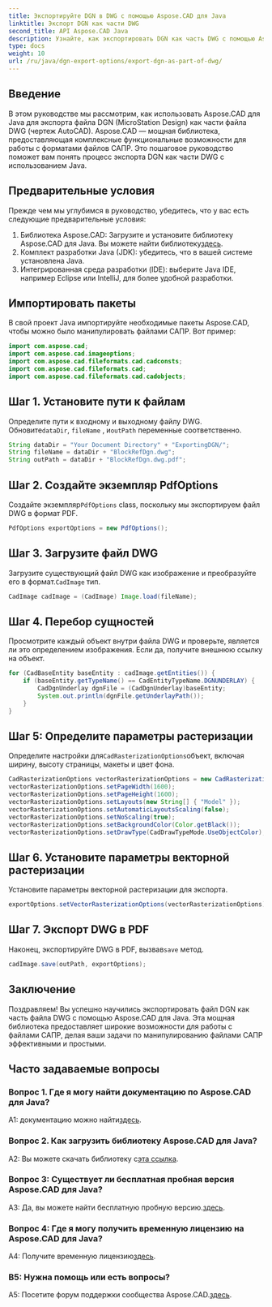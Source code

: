 ```yaml
---
title: Экспортируйте DGN в DWG с помощью Aspose.CAD для Java
linktitle: Экспорт DGN как части DWG
second_title: API Aspose.CAD Java
description: Узнайте, как экспортировать DGN как часть DWG с помощью Aspose.CAD для Java. Следуйте нашему пошаговому руководству для эффективного манипулирования файлами САПР.
type: docs
weight: 10
url: /ru/java/dgn-export-options/export-dgn-as-part-of-dwg/
---
```

## Введение

В этом руководстве мы рассмотрим, как использовать Aspose.CAD для Java для экспорта файла DGN (MicroStation Design) как части файла DWG (чертеж AutoCAD). Aspose.CAD — мощная библиотека, предоставляющая комплексные функциональные возможности для работы с форматами файлов САПР. Это пошаговое руководство поможет вам понять процесс экспорта DGN как части DWG с использованием Java.

## Предварительные условия

Прежде чем мы углубимся в руководство, убедитесь, что у вас есть следующие предварительные условия:
1. Библиотека Aspose.CAD: Загрузите и установите библиотеку Aspose.CAD для Java. Вы можете найти библиотеку[здесь](https://releases.aspose.com/cad/java/).
2. Комплект разработки Java (JDK): убедитесь, что в вашей системе установлена Java.
3. Интегрированная среда разработки (IDE): выберите Java IDE, например Eclipse или IntelliJ, для более удобной разработки.

## Импортировать пакеты

В свой проект Java импортируйте необходимые пакеты Aspose.CAD, чтобы можно было манипулировать файлами САПР. Вот пример:

```java
import com.aspose.cad;
import com.aspose.cad.imageoptions;
import com.aspose.cad.fileformats.cad.cadconsts;
import com.aspose.cad.fileformats.cad;
import com.aspose.cad.fileformats.cad.cadobjects;
```

## Шаг 1. Установите пути к файлам

 Определите пути к входному и выходному файлу DWG. Обновите`dataDir`, `fileName` , и`outPath` переменные соответственно.

```java
String dataDir = "Your Document Directory" + "ExportingDGN/";
String fileName = dataDir + "BlockRefDgn.dwg";
String outPath = dataDir + "BlockRefDgn.dwg.pdf";
```

## Шаг 2. Создайте экземпляр PdfOptions

 Создайте экземпляр`PdfOptions` class, поскольку мы экспортируем файл DWG в формат PDF.

```java
PdfOptions exportOptions = new PdfOptions();
```

## Шаг 3. Загрузите файл DWG

 Загрузите существующий файл DWG как изображение и преобразуйте его в формат.`CadImage` тип.

```java
CadImage cadImage = (CadImage) Image.load(fileName);
```

## Шаг 4. Перебор сущностей

Просмотрите каждый объект внутри файла DWG и проверьте, является ли это определением изображения. Если да, получите внешнюю ссылку на объект.

```java
for (CadBaseEntity baseEntity : cadImage.getEntities()) {
    if (baseEntity.getTypeName() == CadEntityTypeName.DGNUNDERLAY) {
        CadDgnUnderlay dgnFile = (CadDgnUnderlay)baseEntity;
        System.out.println(dgnFile.getUnderlayPath());
    }
}
```

## Шаг 5: Определите параметры растеризации

 Определите настройки для`CadRasterizationOptions`объект, включая ширину, высоту страницы, макеты и цвет фона.

```java
CadRasterizationOptions vectorRasterizationOptions = new CadRasterizationOptions();
vectorRasterizationOptions.setPageWidth(1600);
vectorRasterizationOptions.setPageHeight(1600);
vectorRasterizationOptions.setLayouts(new String[] { "Model" });
vectorRasterizationOptions.setAutomaticLayoutsScaling(false);
vectorRasterizationOptions.setNoScaling(true);
vectorRasterizationOptions.setBackgroundColor(Color.getBlack());
vectorRasterizationOptions.setDrawType(CadDrawTypeMode.UseObjectColor);
```

## Шаг 6. Установите параметры векторной растеризации

Установите параметры векторной растеризации для экспорта.

```java
exportOptions.setVectorRasterizationOptions(vectorRasterizationOptions);
```

## Шаг 7. Экспорт DWG в PDF

 Наконец, экспортируйте DWG в PDF, вызвав`save` метод.

```java
cadImage.save(outPath, exportOptions);
```

## Заключение

Поздравляем! Вы успешно научились экспортировать файл DGN как часть файла DWG с помощью Aspose.CAD для Java. Эта мощная библиотека предоставляет широкие возможности для работы с файлами САПР, делая ваши задачи по манипулированию файлами САПР эффективными и простыми.

## Часто задаваемые вопросы

### Вопрос 1. Где я могу найти документацию по Aspose.CAD для Java?

 A1: документацию можно найти[здесь](https://reference.aspose.com/cad/java/).

### Вопрос 2. Как загрузить библиотеку Aspose.CAD для Java?

 A2: Вы можете скачать библиотеку с[эта ссылка](https://releases.aspose.com/cad/java/).

### Вопрос 3: Существует ли бесплатная пробная версия Aspose.CAD для Java?

 A3: Да, вы можете найти бесплатную пробную версию.[здесь](https://releases.aspose.com/).

### Вопрос 4: Где я могу получить временную лицензию на Aspose.CAD для Java?

 A4: Получите временную лицензию[здесь](https://purchase.aspose.com/temporary-license/).

### В5: Нужна помощь или есть вопросы?

 A5: Посетите форум поддержки сообщества Aspose.CAD.[здесь](https://forum.aspose.com/c/cad/19).